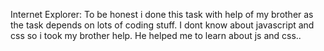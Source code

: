 Internet Explorer:
 To be honest i done this task with help of my brother as the task depends on lots of coding stuff.
 I dont know about javascript and css so i took my brother help. He helped me to learn about js and css..  
